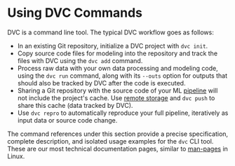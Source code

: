# Using DVC Commands

DVC is a command line tool. The typical DVC workflow goes as follows:

- In an existing Git repository, initialize a <abbr>DVC project</abbr> with
  `dvc init`.
- Copy source code files for modeling into the repository and track the files
  with DVC using the `dvc add` command.
- Process raw data with your own data processing and modeling code, using the
  `dvc run` command, along with its `--outs` option for outputs that should also
  be tracked by DVC after the code is executed.
- Sharing a Git repository with the source code of your ML
  [pipeline](/doc/command-reference/pipeline) will not include the project's
  <abbr>cache</abbr>. Use
  [remote storage](/doc/command-reference/remote#description) and `dvc push` to
  share this cache (data tracked by DVC).
- Use `dvc repro` to automatically reproduce your full pipeline, iteratively as
  input data or source code change.

The command references under this section provide a precise specification,
complete description, and isolated usage examples for the `dvc` CLI tool. These
are our most technical documentation pages, similar to
[man-pages](https://www.kernel.org/doc/man-pages/) in Linux.
